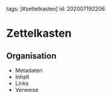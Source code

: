 tags: [#zettelkasten]
id: 202007192206

# Zettelkasten
## Organisation
* Metadaten
* Inhalt
* Links
* Verweise